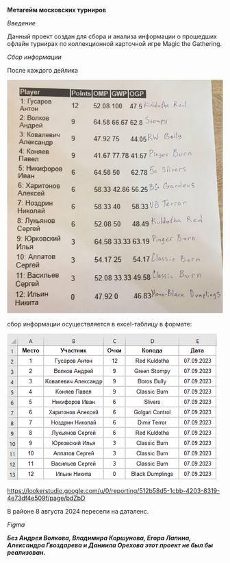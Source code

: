 **Метагейм московских турниров**

*Введение*

Данный проект создан для сбора и анализа информации о прошедших офлайн турнирах по коллекционной карточной игре Magic the Gathering.

*Сбор информации*

После каждого дейлика 

![Стендинги](https://raw.githubusercontent.com/Zlobka/metagame/refs/heads/main/7%20сентября%202023.jpg "Стендинги")



сбор информации осуществляется в excel-таблицу в формате:

![Excel-таблица](https://raw.githubusercontent.com/Zlobka/metagame/refs/heads/main/Excel%207%20сентября%202023.png "Excel-таблица")













https://lookerstudio.google.com/u/0/reporting/512b58d5-1cbb-4203-8319-4e73df4e509f/page/bdZbD


В районе 8 августа 2024 пересели на даталенс.

*Figma*

***Без Андрея Волкова, Владимира Коршунова, Егора Лапина, Александра Гвоздарева и Даниила Орехова этот проект не был бы реализован.***

